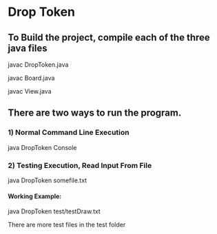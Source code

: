 # Drop Token

## To Build the project, compile each of the three java files
javac DropToken.java

javac Board.java

javac View.java

## There are two ways to run the program.
### 1) Normal Command Line Execution
java DropToken Console

### 2) Testing Execution, Read Input From File
java DropToken somefile.txt

#### Working Example:
java DropToken test/testDraw.txt

There are more test files in the test folder

